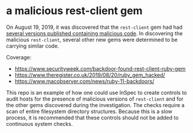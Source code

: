 # a malicious rest-client gem

On August 19, 2019, it was discovered that the `rest-client` gem had had [several versions published containing malicious code](https://github.com/rest-client/rest-client/issues/713). In discovering the malicious `rest-client`, several other new gems were determined to be carrying similar code.

Coverage:

+ https://www.securityweek.com/backdoor-found-rest-client-ruby-gem
+ https://www.theregister.co.uk/2019/08/20/ruby_gem_hacked/
+ https://www.macobserver.com/news/ruby-11-backdoors/

This repo is an example of how one could use InSpec to create controls to audit hosts for the presence of malicious versions of `rest-client` and for the other gems discovered during the investigation. The checks require a scan of entire filesystem directory structures. Because this is a slow process, it is recommended that these controls should not be added to continuous system checks.
